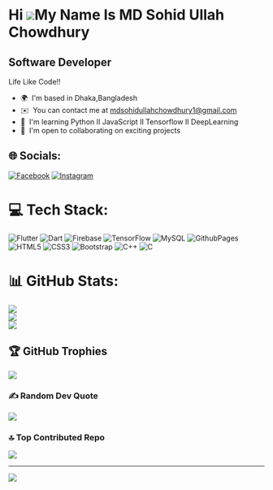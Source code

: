 Hi ![](https://user-images.githubusercontent.com/18350557/176309783-0785949b-9127-417c-8b55-ab5a4333674e.gif)My Name Is MD Sohid Ullah Chowdhury
================================================================================================================================================

Software Developer
------------------

Life Like Code!!

*   🌍  I'm based in Dhaka,Bangladesh
*   ✉️  You can contact me at [mdsohidullahchowdhury1@gmail.com](mailto:mdsohidullahchowdhury1@gmail.com)
*   🧠  I'm learning Python II JavaScript II Tensorflow II DeepLearning
*   🤝  I'm open to collaborating on exciting projects
## 🌐 Socials:
[![Facebook](https://img.shields.io/badge/Facebook-%231877F2.svg?logo=Facebook&logoColor=white)](https://facebook.com/https://www.facebook.com/shakilchowdhury19) [![Instagram](https://img.shields.io/badge/Instagram-%23E4405F.svg?logo=Instagram&logoColor=white)](https://instagram.com/https://www.instagram.com/shakil_chowdhury19/) 

# 💻 Tech Stack:
![Flutter](https://img.shields.io/badge/Flutter-%2302569B.svg?style=flat&logo=Flutter&logoColor=white)
![Dart](https://img.shields.io/badge/dart-%230175C2.svg?style=flat&logo=dart&logoColor=white) 
![Firebase](https://img.shields.io/badge/firebase-%23039BE5.svg?style=flat&logo=firebase) 
![TensorFlow](https://img.shields.io/badge/TensorFlow-%23FF6F00.svg?style=flat&logo=TensorFlow&logoColor=white)
![MySQL](https://img.shields.io/badge/mysql-%2300000f.svg?style=flat&logo=mysql&logoColor=white)
![GithubPages](https://img.shields.io/badge/github%20pages-121013?style=flat&logo=github&logoColor=white) 
![HTML5](https://img.shields.io/badge/html5-%23E34F26.svg?style=flat&logo=html5&logoColor=white) 
![CSS3](https://img.shields.io/badge/css3-%231572B6.svg?style=flat&logo=css3&logoColor=white) 
![Bootstrap](https://img.shields.io/badge/bootstrap-%238511FA.svg?style=flat&logo=bootstrap&logoColor=white) 
![C++](https://img.shields.io/badge/c++-%2300599C.svg?style=flat&logo=c%2B%2B&logoColor=white) 
![C](https://img.shields.io/badge/c-%2300599C.svg?style=flat&logo=c&logoColor=white)

# 📊 GitHub Stats:
![](https://github-readme-stats.vercel.app/api?username=MdSohidUllahChowdhury&theme=dark&hide_border=false&include_all_commits=true&count_private=true)<br/>
![](https://github-readme-streak-stats.herokuapp.com/?user=MdSohidUllahChowdhury&theme=dark&hide_border=false)<br/>
![](https://github-readme-stats.vercel.app/api/top-langs/?username=MdSohidUllahChowdhury&theme=dark&hide_border=false&include_all_commits=true&count_private=true&layout=compact)

## 🏆 GitHub Trophies
![](https://github-profile-trophy.vercel.app/?username=MdSohidUllahChowdhury&theme=darkhub&no-frame=false&no-bg=true&margin-w=4)

### ✍️ Random Dev Quote
![](https://quotes-github-readme.vercel.app/api?type=horizontal&theme=radical)

### 🔝 Top Contributed Repo
![](https://github-contributor-stats.vercel.app/api?username=MdSohidUllahChowdhury&limit=5&theme=dracula&combine_all_yearly_contributions=true)

---
[![](https://visitcount.itsvg.in/api?id=MdSohidUllahChowdhury&icon=0&color=0)](https://visitcount.itsvg.in)

<!-- Proudly created with GPRM ( https://gprm.itsvg.in ) -->

